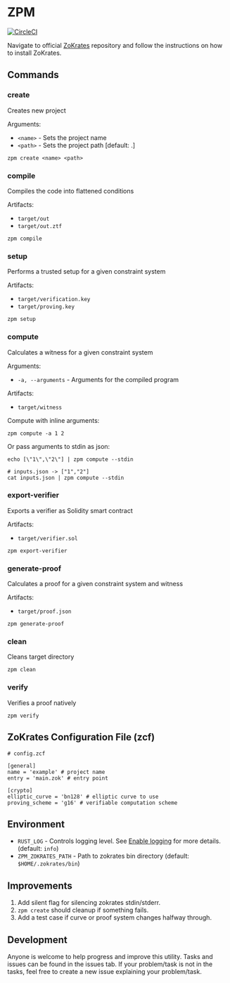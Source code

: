 # ZPM
[![CircleCI](https://circleci.com/gh/Shard-Labs/zpm.svg?style=shield)](https://circleci.com/gh/Shard-Labs/zpm)

Navigate to official [ZoKrates](https://github.com/Zokrates/ZoKrates) repository and follow the instructions on how to install ZoKrates.

## Commands

### create
Creates new project

Arguments:
* `<name>` - Sets the project name
* `<path>` - Sets the project path \[default: .\]

```
zpm create <name> <path>
```

### compile
Compiles the code into flattened conditions

Artifacts:
* `target/out`
* `target/out.ztf`
```
zpm compile
```

### setup
Performs a trusted setup for a given constraint system

Artifacts:
* `target/verification.key`
* `target/proving.key`
```
zpm setup
```

### compute
Calculates a witness for a given constraint system

Arguments:
* `-a, --arguments` - Arguments for the compiled program

Artifacts:
* `target/witness`

Compute with inline arguments:
```
zpm compute -a 1 2
```

Or pass arguments to stdin as json:
```
echo [\"1\",\"2\"] | zpm compute --stdin

# inputs.json -> ["1","2"]
cat inputs.json | zpm compute --stdin
```

### export-verifier
Exports a verifier as Solidity smart contract

Artifacts:
* `target/verifier.sol`
```
zpm export-verifier
```

### generate-proof
Calculates a proof for a given constraint system and witness

Artifacts:
* `target/proof.json`
```
zpm generate-proof
```

### clean
Cleans target directory
```
zpm clean
```

### verify
Verifies a proof natively
```
zpm verify
```

## ZoKrates Configuration File (zcf)

```
# config.zcf

[general]
name = 'example' # project name
entry = 'main.zok' # entry point

[crypto]
elliptic_curve = 'bn128' # elliptic curve to use
proving_scheme = 'g16' # verifiable computation scheme
```

## Environment

* `RUST_LOG` - Controls logging level. See [Enable logging](https://docs.rs/env_logger/0.7.1/env_logger/#enabling-logging) for more details. (default: `info`)
* `ZPM_ZOKRATES_PATH` - Path to zokrates bin directory (default: `$HOME/.zokrates/bin`)


## Improvements
1. Add silent flag for silencing zokrates stdin/stderr.
2. `zpm create` should cleanup if something fails.
3. Add a test case if curve or proof system changes halfway through.


## Development
Anyone is welcome to help progress and improve this utility. Tasks and issues can be found in the issues tab. If your problem/task is not in the tasks, feel free to create a new issue explaining your problem/task.
